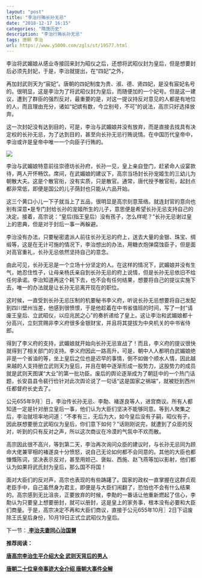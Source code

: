 ```yaml
---
layout: "post"
title: "李治行贿长孙无忌"
date: "2018-12-17 16:15"
categories: "隋唐历史"
description: "李治行贿长孙无忌"
tags: 唐朝 李治
url: https://www.y5000.com/zgls/st/19577.html
---
```






李治将武媚娘从感业寺接回来封为昭仪之后，还想将武昭仪封为皇后，但是想要封后必须先封妃，于是，李治就提出，在“四妃”之外，

再加封武则天为“宸妃”。唐朝的四妃制度为贵、淑、德、贤四妃，是没有宸妃名号的。很明显，这是李治为了将武昭仪封为皇后，而随便加的一个妃号。但是这一建议，遭到了群臣的强烈反对，最重要的是，对这一提议持反对意见的人都是有地位的人，而且理由充分，诸如“妃嫔有数，今立别号，不可”的说法，高宗只好选择放弃。

这一次封妃没有达到目的，可是，李治与武媚娘并没有放弃，而是直接去找具有决定权的长孙无忌，为了达到目的，甚至向长孙无忌行贿说情。在中国历代皇帝中，李治或许是皇帝中唯一一个向臣子行贿的。

![](https://img.y5000.com/uploads/allimg/170421/8-1F4211509314R.jpg)

李治与武媚娘特意前往崇德坊长孙府，长孙一见，皇上亲自登门，赶紧命人设宴款待，两人开怀畅饮。席间，在武媚娘的建议下，高宗当场封长孙宠姬生的三幼儿为朝散大夫。这是个散官衔，没有实质，只是散官。通常，唐代授予散官衔，起封点都非常低，即便是国公的儿子荫封也只能从六品开始。

这三个黄口小儿一下子就当上了五品，很明显是高宗刻意笼络。就连封官的意向也别有深意•是专门封给长孙的宠姬所生的儿子，意思便是希望长孙无忌支持自己的决定。接着，高宗说：“皇后(指王皇后）没有孩子，怎么样呢？”长孙无忌谢过皇上的恩典，但是对于封后一事一再躲避。

李治没有办法，只要秘密遣派人前往长孙无忌的府上，送去大量的金银、珠宝、绸缎等，这是在无计可施的情况下，李治想出的办法，用糖衣炮弹腐蚀臣子，但是面对高官重礼，长孙无忌依然坚持自己的意念。

由此可见，长孙无忌是一个立场十分坚定的人。在这样的情况下，武媚娘并没有生气，她忍住性子，让母亲杨氏亲自到长孙无忌的府上说情，但是长孙无忌依旧不给任何承诺。李治知道再这个耗下去，也不会有任何结果，想要将自己的提议实施下去，唯一的办法就是让长孙无忌离开现在的职位。

这时候，一直受到长孙无忌压制的机要秘书李义府，听说长孙无忌想要将自己发配到四川壁州当差，他感到很愤恨，于是他趁着在中书省值班的时间，写了一封“请废王皇后、立武昭仪，以应兆民之心”的奏折递给了皇上。这让李治和武媚娘都十分高兴，立刻赏赐非李义府很多金银财宝，并且将其提拔为中央机关的中书省侍郎。

得到了李义府的支持，武媚娘就开始向长孙无忌宣战了！而且，李义府的提议很快就得到了相关部门的支持。李义府因此一路高升，可是，朝中人人都明白武媚娘绝非是一个省油的等，坐上皇后之位也是迟早的事情，倒不如做个顺水人情，因此越来越的人支持册立武则天为皇后，并且在朝中逐渐形成一股势力，这股势力的成员就是武则天图谋“大业”的第一批功臣。废后的舆论逐渐成为了朝廷中的一个热门话题，长安县县令裴行俭针对此次舆论说了一句话“这是国家之祸端”，就被贬到西州任都督府长史去了。

公元655年9月〗日，李治传长孙无忌、李勣、褚遂良等人，进宫商议。所有人都知道一定是针对册立皇后一事，他们认为大臣们坚决不能够同意。等到人聚集之后，李治就坦率地问道：“不孝有三，无后为大，如今皇后没有子嗣，昭仪有子，因此朕想要册立武昭仪为皇后，你们意下如何？”话刚刚说完，就遭到了众臣的反对，听到的只有反对之声，所以这次商议在冷漠的气氛中不欢而散。

高宗因此很不高兴，等到第二天，李治再次询问众臣的建议时，与长孙无忌同为顾命大佬兼宰相的褚遂良十分愤怒，说自己无论如何都不会同意的。其他的大臣也都慷慨陈词，坚决表示反对，甚至用妲己、褒姒、西施、赵飞燕等加以影射，他们都认为如果将武氏封为皇后，那么国不将国！

面对大臣们的反对声，高宗也表现的有些踌躇了。国家的政权一直掌握在这群贞观老臣手中，自己虽然身为君主，即便是与大臣们闹翻了，恐怕也不会有什么结果的。高宗感到无比沮丧，正要放弃的时候，李勣的一番话让他重新燃起了信心，李勣认为只要皇上想要册封，就可以册封，这是皇上的家务事，根本没有必要和大臣们商量。于是，高宗决定不再和大臣们商议，直接于公元655年10月〗2日下诏废除王氏皇后身份，10月19日正式立武昭仪为皇后。

下一节：[ **李治夫妻同心治国舅**](https://www.y5000.com/zgls/19578.html)

**推荐阅读：**

[**唐高宗李治生平介绍大全 武则天背后的男人**](https://www.y5000.com/zgls/mrzj/19581.html)

[**唐朝二十位皇帝事迹大全介绍 唐朝大事件全解**](https://www.y5000.com/zgls/st/19949.html)
